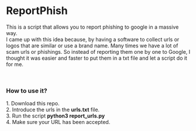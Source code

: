 <h1>ReportPhish</h1>
<p>This is a script that allows you to report phishing to google in a massive way.<br>
I came up with this idea because, by having a software to collect urls or logos that are similar or use a brand name. Many times we have a lot of scam urls or phishings. So instead of reporting them one by one to Google, I thought it was easier and faster to put them in a txt file and let a script do it for me.</p> <br>

<h3>How to use it?</h3>
<p>
1. Download this repo. <br>
2. Introduce the urls in the <b>urls.txt</b> file. <br>
3. Run the script <b>python3 report_urls.py</b> <br>
4. Make sure your URL has been accepted.
</p>

